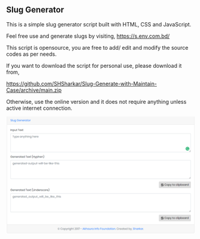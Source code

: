 ## Slug Generator

This is a simple slug generator script built with HTML, CSS and JavaScript.

Feel free use and generate slugs by visiting, <https://s.env.com.bd/>

This script is opensource, you are free to add/ edit and modify the source codes as per needs.

If you want to download the script for personal use, please download it from,

<https://github.com/SHSharkar/Slug-Generate-with-Maintain-Case/archive/main.zip>

Otherwise, use the online version and it does not require anything unless active internet connection.

![Screenshot](https://github.com/aifdn/slug-generator/blob/master/img/slug-generator-screenshot.png)
